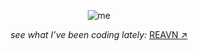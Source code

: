 

<p align="center">
  <img src="https://github.com/user-attachments/assets/8290d465-d1c2-4770-b5f6-c1b133a18b1a" alt="me">
</p>

<p align="center">
  <i>see what I’ve been coding lately:</i>
  <a href="https://polyglotparrot.github.io/jump/" target="_blank" rel="noopener noreferrer">REAVN ↗</a>
</p>



























  



